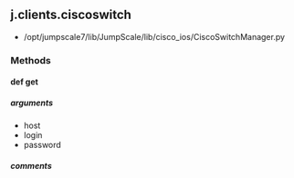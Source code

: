 ## j.clients.ciscoswitch

- /opt/jumpscale7/lib/JumpScale/lib/cisco_ios/CiscoSwitchManager.py

### Methods

#### def get 
##### arguments

- host
- login
- password

##### comments

